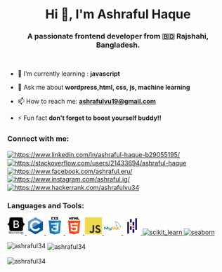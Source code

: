 <h1 align="center">Hi 👋, I'm Ashraful Haque</h1>
<h3 align="center">A passionate frontend developer from 🇧🇩 Rajshahi, Bangladesh.</h3>

<p align="left"> <a href="https://twitter.com/" target="blank"><img src="https://img.shields.io/twitter/follow/?logo=twitter&style=for-the-badge" alt="" /></a> </p>

- 🌱 I’m currently learning : **javascript**

- 💬 Ask me about **wordpress,html, css, js, machine learning**

- 📫 How to reach me: **ashrafulvu19@gmail.com**

- ⚡ Fun fact **don't forget to boost yourself buddy!!**

<h3 align="left">Connect with me:</h3>
<p align="left">
<a href="https://linkedin.com/in/https://www.linkedin.com/in/ashraful-haque-b29055195/" target="blank"><img align="center" src="https://raw.githubusercontent.com/rahuldkjain/github-profile-readme-generator/master/src/images/icons/Social/linked-in-alt.svg" alt="https://www.linkedin.com/in/ashraful-haque-b29055195/" height="30" width="40" /></a>
<a href="https://stackoverflow.com/users/https://stackoverflow.com/users/21433694/ashraful-haque" target="blank"><img align="center" src="https://raw.githubusercontent.com/rahuldkjain/github-profile-readme-generator/master/src/images/icons/Social/stack-overflow.svg" alt="https://stackoverflow.com/users/21433694/ashraful-haque" height="30" width="40" /></a>
<a href="https://fb.com/https://www.facebook.com/ashraful.eru/" target="blank"><img align="center" src="https://raw.githubusercontent.com/rahuldkjain/github-profile-readme-generator/master/src/images/icons/Social/facebook.svg" alt="https://www.facebook.com/ashraful.eru/" height="30" width="40" /></a>
<a href="https://instagram.com/https://www.instagram.com/ashraful.ig/" target="blank"><img align="center" src="https://raw.githubusercontent.com/rahuldkjain/github-profile-readme-generator/master/src/images/icons/Social/instagram.svg" alt="https://www.instagram.com/ashraful.ig/" height="30" width="40" /></a>
<a href="https://www.hackerrank.com/https://www.hackerrank.com/ashrafulvu34" target="blank"><img align="center" src="https://raw.githubusercontent.com/rahuldkjain/github-profile-readme-generator/master/src/images/icons/Social/hackerrank.svg" alt="https://www.hackerrank.com/ashrafulvu34" height="30" width="40" /></a>
</p>

<h3 align="left">Languages and Tools:</h3>
<p align="left"> <a href="https://getbootstrap.com" target="_blank" rel="noreferrer"> <img src="https://raw.githubusercontent.com/devicons/devicon/master/icons/bootstrap/bootstrap-plain-wordmark.svg" alt="bootstrap" width="40" height="40"/> </a> <a href="https://www.cprogramming.com/" target="_blank" rel="noreferrer"> <img src="https://raw.githubusercontent.com/devicons/devicon/master/icons/c/c-original.svg" alt="c" width="40" height="40"/> </a> <a href="https://www.w3schools.com/css/" target="_blank" rel="noreferrer"> <img src="https://raw.githubusercontent.com/devicons/devicon/master/icons/css3/css3-original-wordmark.svg" alt="css3" width="40" height="40"/> </a> <a href="https://www.w3.org/html/" target="_blank" rel="noreferrer"> <img src="https://raw.githubusercontent.com/devicons/devicon/master/icons/html5/html5-original-wordmark.svg" alt="html5" width="40" height="40"/> </a> <a href="https://developer.mozilla.org/en-US/docs/Web/JavaScript" target="_blank" rel="noreferrer"> <img src="https://raw.githubusercontent.com/devicons/devicon/master/icons/javascript/javascript-original.svg" alt="javascript" width="40" height="40"/> </a> <a href="https://www.mysql.com/" target="_blank" rel="noreferrer"> <img src="https://raw.githubusercontent.com/devicons/devicon/master/icons/mysql/mysql-original-wordmark.svg" alt="mysql" width="40" height="40"/> </a> <a href="https://pandas.pydata.org/" target="_blank" rel="noreferrer"> <img src="https://raw.githubusercontent.com/devicons/devicon/2ae2a900d2f041da66e950e4d48052658d850630/icons/pandas/pandas-original.svg" alt="pandas" width="40" height="40"/> </a> <a href="https://scikit-learn.org/" target="_blank" rel="noreferrer"> <img src="https://upload.wikimedia.org/wikipedia/commons/0/05/Scikit_learn_logo_small.svg" alt="scikit_learn" width="40" height="40"/> </a> <a href="https://seaborn.pydata.org/" target="_blank" rel="noreferrer"> <img src="https://seaborn.pydata.org/_images/logo-mark-lightbg.svg" alt="seaborn" width="40" height="40"/> </a> </p>

<p><img align="left" src="https://github-readme-stats.vercel.app/api/top-langs?username=ashraful34&show_icons=true&locale=en&layout=compact" alt="ashraful34" /></p>

<p>&nbsp;<img align="center" src="https://github-readme-stats.vercel.app/api?username=ashraful34&show_icons=true&locale=en" alt="ashraful34" /></p>

<p><img align="center" src="https://github-readme-streak-stats.herokuapp.com/?user=ashraful34&" alt="ashraful34" /></p>
